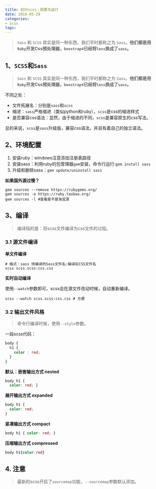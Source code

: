 ```yaml
---
title: 初识scss：配置与运行
date: 2018-05-29
categories:
- Scss
tags:
---
```


> `Sass` 和 `SCSS` 其实是同一种东西，我们平时都称之为 `Sass`。**他们都是用`Ruby`开发Css预处理器，`boostrap4`已经将`less`换成了`sass`。**

<!-- more -->

## 1、`SCSS`和`Sass`
> `Sass` 和 `SCSS` 其实是同一种东西，我们平时都称之为 `Sass`。**他们都是用`Ruby`开发Css预处理器，`boostrap4`已经将`less`换成了`sass`。**

不同之处：
- 文件拓展名：分别是`sass`和`scss`
- 缩进：`sass`严格缩进（类似python和ruby），`scss`是css的缩进样式
- 是否兼容css语法：显然，由于缩进的不同，`scss`是兼容原生的css写法。

总的来说，`scss`是`sass`升级版，兼容css语法，并且有着自己的独立语法。

## 2、环境配置

1. 安装ruby：windows注意添加注册表路径
2. 安装sass：利用ruby的包管理器`gem`安装，命令行运行:`gem install sass`
3. 升级和删除sass：`gem update/uninstall sass`

**如果国外源过慢？**

```shell
gem sources --remove https://rubygems.org/ 
gem sources -a https://ruby.taobao.org/
gem sources -l #查看是不是淘宝源
```

## 3、编译
> 编译指的是：将scss文件编译为css文件的过程。

### 3.1 源文件编译

**单文件编译**

```shell
# 格式：sass 待编译的Sass文件名:编译后CSS文件名
scss scss.scss:css.css
```

**实时自动编译**

使用`--watch`参数即可，scss会在源文件改动时候，自动重新编译。

```shell
scss --watch scss.scss:css.css # 方便
```

### 3.2 输出文件风格

> 命令行编译时候，使用`--style`参数。

一段scss代码：
```scss
body {
  h1 {
    color : red;
  }
}
```

**默认：嵌套输出方式 nested**
```scss
body h1 {
  color: red; }
```

**展开输出方式 expanded**
```scss
body h1 {
  color: red;
}
```

**紧凑输出方式 compact**
```scss
body h1 { color: red; }
```

**压缩输出方式 compressed**
```scss
body h1{color:red}
```

## 4. 注意

> 最新的scss开启了`sourcemap`功能，`--sourcemap`参数默认添加。

